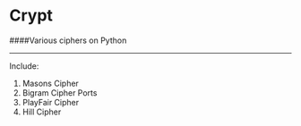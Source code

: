 # Crypt
####Various ciphers on Python  
___
Include:
1) Masons Cipher  
2) Bigram Cipher Ports
3) PlayFair Cipher  
4) Hill Cipher